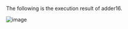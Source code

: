The following is the execution result of adder16.

![image](https://github.com/KiuBios/co112a/assets/125622908/0c53ba5d-e071-4252-919b-a775c5e7ae40)
